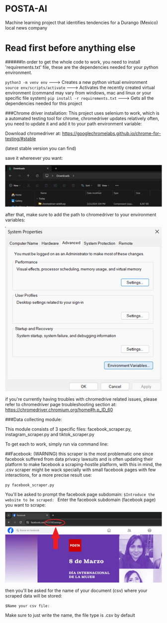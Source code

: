 # POSTA-AI
Machine learning project that identifies tendencies for a Durango (Mexico) local news company

# Read first before anything else
######In order to get the whole code to work, you need to install 'requirements.txt' file, these are the dependencies needed for your python environment.

`python3 -m venv env` ---> Creates a new python virtual environment
`source env/scripts/activate` ---> Activates the recently created virtual environment (command may vary from windows, mac and linux or your specific file system)
`pip install -r requirements.txt` ---> Gets all the dependencies needed for this project

###Chrome driver installation:
This project uses selenium to work, which is a automated testing tool for chrome, chromedriver updates relatively often, you need to update it and add it to your path environment variable:

Download chromedriver at: https://googlechromelabs.github.io/chrome-for-testing/#stable

(latest stable version you can find)

save it whereever you want:

![alt text](image-2.png)

after that, make sure to add the path to chromedriver to your environment variables:

![alt text](image-4.png)

if you're currently having troubles with chromedrive related issues, please refer to chromedriver page troubleshooting section at: https://chromedriver.chromium.org/home#h.p_ID_60





###Data collecting module:

This module consists of 3 specific files: facebook_scraper.py, instagram_scraper.py and tiktok_scraper.py

To get each to work, simply run via command line:

##Facebook:
(WARNING) this scraper is the most problematic one since facebook suffered from data privacy lawsuits and is often updating their platform to make facebook a scraping-hostile platform, with this in mind, the .csv scraper might be wack specially with small facebook pages with few interactions, for a more precise result use:


`py facebook_scraper.py`

You'll be asked to prompt the facebook page subdomain:
`$Introduce the website to be scraped: `
Enter the facebook subdomain (facebook page) you want to scrape:

![alt text](image-1.png)

then you'll be asked for the name of your document (csv) where your scraped data will be stored:

`$Name your csv file: `

Make sure to just write the name, the file type is .csv by default



